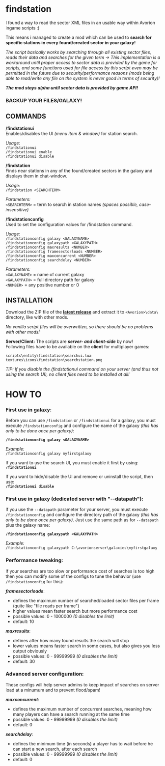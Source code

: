 # findstation

I found a way to read the sector XML files in an usable way within Avorion ingame scripts :)

This means i managed to create a mod which can be used to **search for specific stations in every found/created sector in your galaxy!**

*The script basically works by searching through all existing sector files, reads their data and searches for the given term ->
This implementation is a workaround until proper access to sector data is provided by the game for scripts, and some functions used for file access by this script even may be permitted in the future due to security/performance reasons (mods being able to read/write any file on the system is never good in terms of security)!*

_**The mod stays alpha until sector data is provided by game API!**_

### BACKUP YOUR FILES/GALAXY!

##  COMMANDS

**/findstationui**   
Enables/disables the UI *(menu item & window)* for station search.

*Usage:*   
`/findstationui`   
`/findstationui enable`   
`/findstationui disable`


**/findstation**   
Finds near stations in any of the found/created sectors in the galaxy and displays them in chat-window.

*Usage:*   
`/findstation <SEARCHTERM>`

*Parameters:*   
`<SEARCHTERM>` = term to search in station names *(spaces possible, case-insensitive)*


**/findstationconfig**   
Used to set the configuration values for /findstation command.

*Usage:*   
`/findstationconfig galaxy <GALAXYNAME>`   
`/findstationconfig galaxypath <GALAXYPATH>`   
`/findstationconfig maxresults <NUMBER>`  
`/findstationconfig framesectorloads <NUMBER>`  
`/findstationconfig maxconcurrent <NUMBER>`  
`/findstationconfig searchdelay <NUMBER>`

*Parameters:*  
`<GALAXYNAME>` = name of current galaxy  
`<GALAXYPATH>` = full directory path for galaxy  
`<NUMBER>` = any positive number or 0


##  INSTALLATION
Download the ZIP file of the **[latest release](https://github.com/w00zla/avorion-findstation/releases)** and extract it to `<Avorion>\data\` directory, like with other mods.

*No vanilla script files will be overwritten, so there should be no problems with other mods!*

**Server/Client:** The scripts are _**server- and client-side**_ by now!   
Following files have to be available on the **client** for multiplayer games:
```
scripts\entity\findstation\searchui.lua
textures\icons\findstation\searchstation.png
```

*TIP: If you disable the /findstationui command on your server (and thus not using the search UI), no client files need to be installed at all!*


# HOW TO

### First use in galaxy:
Before you can use `/findstation` or `/findstationui` for a galaxy, you must execute `/findstationconfig` and configure the name of the galaxy *(this has only to be done once per galaxy)*:

**`/findstationconfig galaxy <GALAXYNAME>`**

*Example:*  
`/findstationconfig galaxy myfirstgalaxy`

If you want to use the search UI, you must enable it first by using:  
**`/findstationui`**

If you want to hide/disable the UI and remove or uninstall the script, then use:  
**`/findstationui disable`**


### First use in galaxy (dedicated server with "--datapath"):
If you use the `--datapath` parameter for your server, you must execute `/findstationconfig` and configure the directory path of the galaxy *(this has only to be done once per galaxy)*. Just use the same path as for `--datapath` plus the galaxy name:

**`/findstationconfig galaxypath <GALAXYPATH>`**

*Example:*  
`/findstationconfig galaxypath C:\avorionserver\galaxies\myfirstgalaxy`


### Performance tweaking:
If your searches are too slow or performance cost of searches is too high then you can modify some of the configs to tune the behavior (use `/findstationconfig` for this):

__*framesectorloads*__:
- defines the maximum number of searched/loaded sector files per frame (quite like "file reads per frame")
- higher values mean faster search but more performance cost
- possible values: 0 - 1000000 *(0 disables the limit)*
- default: 10

__*maxresults*__:
- defines after how many found results the search will stop
- lower values means faster search in some cases, but also gives you less output obviously
- possible values: 0 - 99999999 *(0 disables the limit)*
- default: 30


### Advanced server configuration:
These configs will help server admins to keep impact of searches on server load at a minumum and to prevent flood/spam!

__*maxconcurrent*__:
- defines the maximum number of concurrent searches, meaning how many players can have a search running at the same time
- possible values: 0 - 99999999 *(0 disables the limit)*
- default: 0

__*searchdelay*__:
- defines the minimum time (in seconds) a player has to wait before he can start a new search, after each search
- possible values: 0 - 99999999 *(0 disables the limit)*
- default: 0
